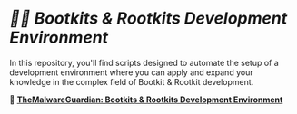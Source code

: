 # ***🏴‍☠️ Bootkits & Rootkits Development Environment***

In this repository, you'll find scripts designed to automate the setup of a development environment where you can apply and expand your knowledge in the complex field of Bootkit & Rootkit development.

📌 **[TheMalwareGuardian: Bootkits & Rootkits Development Environment](https://github.com/TheMalwareGuardian/Bootkits-Rootkits-Development-Environment)**

